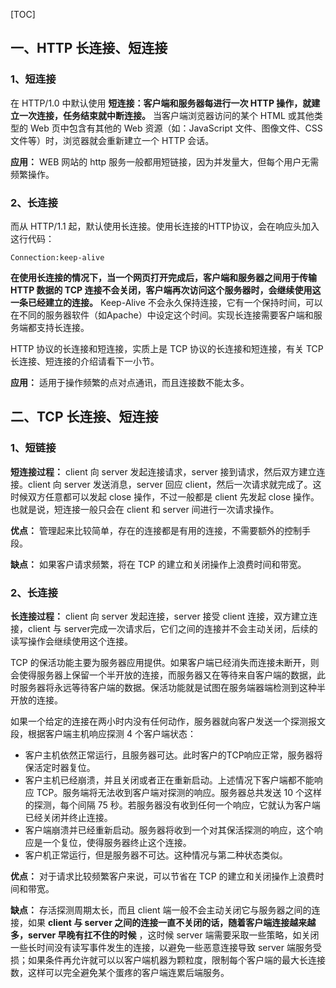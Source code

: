 

[TOC]

## 一、HTTP 长连接、短连接

### 	1、短连接

在 HTTP/1.0 中默认使用 **短连接：客户端和服务器每进行一次 HTTP 操作，就建立一次连接，任务结束就中断连接。** 当客户端浏览器访问的某个 HTML 或其他类型的 Web 页中包含有其他的 Web 资源（如：JavaScript 文件、图像文件、CSS 文件等）时，浏览器就会重新建立一个 HTTP 会话。

**应用：** WEB 网站的 http 服务一般都用短链接，因为并发量大，但每个用户无需频繁操作。



### 	2、长连接

而从 HTTP/1.1 起，默认使用长连接。使用长连接的HTTP协议，会在响应头加入这行代码：

```
Connection:keep-alive
```

**在使用长连接的情况下，当一个网页打开完成后，客户端和服务器之间用于传输 HTTP 数据的 TCP 连接不会关闭，客户端再次访问这个服务器时，会继续使用这一条已经建立的连接。** Keep-Alive 不会永久保持连接，它有一个保持时间，可以在不同的服务器软件（如Apache）中设定这个时间。实现长连接需要客户端和服务端都支持长连接。

HTTP 协议的长连接和短连接，实质上是 TCP 协议的长连接和短连接，有关 TCP 长连接、短连接的介绍请看下一小节。

**应用：** 适用于操作频繁的点对点通讯，而且连接数不能太多。







## 二、TCP 长连接、短连接

### 1、短链接

**短连接过程：** client 向 server 发起连接请求，server 接到请求，然后双方建立连接。client 向 server 发送消息，server 回应 client，然后一次请求就完成了。这时候双方任意都可以发起 close 操作，不过一般都是 client 先发起 close 操作。也就是说，短连接一般只会在 client 和 server 间进行一次请求操作。

**优点：** 管理起来比较简单，存在的连接都是有用的连接，不需要额外的控制手段。

**缺点：** 如果客户请求频繁，将在 TCP 的建立和关闭操作上浪费时间和带宽。



### 2、长连接

**长连接过程：** client 向 server 发起连接，server 接受 client 连接，双方建立连接，client 与 server完成一次请求后，它们之间的连接并不会主动关闭，后续的读写操作会继续使用这个连接。

TCP 的保活功能主要为服务器应用提供。如果客户端已经消失而连接未断开，则会使得服务器上保留一个半开放的连接，而服务器又在等待来自客户端的数据，此时服务器将永远等待客户端的数据。保活功能就是试图在服务端器端检测到这种半开放的连接。

如果一个给定的连接在两小时内没有任何动作，服务器就向客户发送一个探测报文段，根据客户端主机响应探测 4 个客户端状态：

- 客户主机依然正常运行，且服务器可达。此时客户的TCP响应正常，服务器将保活定时器复位。
- 客户主机已经崩溃，并且关闭或者正在重新启动。上述情况下客户端都不能响应 TCP。服务端将无法收到客户端对探测的响应。服务器总共发送 10 个这样的探测，每个间隔 75 秒。若服务器没有收到任何一个响应，它就认为客户端已经关闭并终止连接。
- 客户端崩溃并已经重新启动。服务器将收到一个对其保活探测的响应，这个响应是一个复位，使得服务器终止这个连接。
- 客户机正常运行，但是服务器不可达。这种情况与第二种状态类似。

**优点：** 对于请求比较频繁客户来说，可以节省在 TCP 的建立和关闭操作上浪费时间和带宽。

**缺点：** 存活探测周期太长，而且 client 端一般不会主动关闭它与服务器之间的连接，如果 **client 与 server 之间的连接一直不关闭的话，随着客户端连接越来越多，server 早晚有扛不住的时候** ，这时候 server 端需要采取一些策略，如关闭一些长时间没有读写事件发生的连接，以避免一些恶意连接导致 server 端服务受损；如果条件再允许就可以以客户端机器为颗粒度，限制每个客户端的最大长连接数，这样可以完全避免某个蛋疼的客户端连累后端服务。
